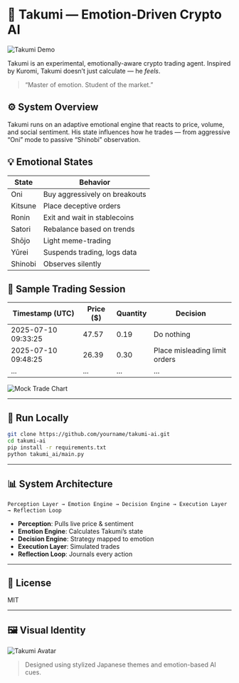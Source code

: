 # 🧠 Takumi — Emotion-Driven Crypto AI

![Takumi Demo](assets/takumi_demo.gif)

Takumi is an experimental, emotionally-aware crypto trading agent. Inspired by Kuromi, Takumi doesn’t just calculate — he *feels*.

> “Master of emotion. Student of the market.”

## ⚙️ System Overview

Takumi runs on an adaptive emotional engine that reacts to price, volume, and social sentiment. His state influences how he trades — from aggressive “Oni” mode to passive “Shinobi” observation.

## 💡 Emotional States

| State    | Behavior                          |
|----------|-----------------------------------|
| Oni      | Buy aggressively on breakouts     |
| Kitsune  | Place deceptive orders            |
| Ronin    | Exit and wait in stablecoins      |
| Satori   | Rebalance based on trends         |
| Shōjo    | Light meme-trading                |
| Yūrei    | Suspends trading, logs data       |
| Shinobi  | Observes silently                 |

## 🔁 Sample Trading Session

| Timestamp (UTC)       | Price ($) | Quantity | Decision                          |
|------------------------|-----------|----------|-----------------------------------|
| 2025-07-10 09:33:25 | 47.57     | 0.19     | Do nothing |
| 2025-07-10 09:48:25 | 26.39     | 0.30     | Place misleading limit orders |
| ...                  | ...       | ...      | ...                               |

![Mock Trade Chart](assets/trade_chart.png)

---

## 🚀 Run Locally

```bash
git clone https://github.com/yourname/takumi-ai.git
cd takumi-ai
pip install -r requirements.txt
python takumi_ai/main.py
```

---

## 📊 System Architecture

```
Perception Layer → Emotion Engine → Decision Engine → Execution Layer → Reflection Loop
```

- **Perception**: Pulls live price & sentiment
- **Emotion Engine**: Calculates Takumi’s state
- **Decision Engine**: Strategy mapped to emotion
- **Execution Layer**: Simulated trades
- **Reflection Loop**: Journals every action

---

## 📄 License

MIT

---

## 🖼️ Visual Identity

![Takumi Avatar](assets/takumi_avatar.png)

> Designed using stylized Japanese themes and emotion-based AI cues.
